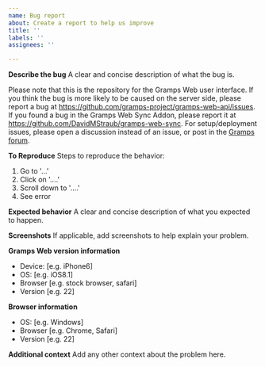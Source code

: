 ```yaml
---
name: Bug report
about: Create a report to help us improve
title: ''
labels: ''
assignees: ''

---
```


**Describe the bug**
A clear and concise description of what the bug is.

Please note that this is the repository for the Gramps Web user interface. If you think the bug is more likely to be caused on the server side, please report a bug at https://github.com/gramps-project/gramps-web-api/issues. If you found a bug in the Gramps Web Sync Addon, please report it at https://github.com/DavidMStraub/gramps-web-sync. For setup/deployment issues, please open a discussion instead of an issue, or post in the [Gramps forum](https://gramps.discourse.group/c/gramps-web/28).

**To Reproduce**
Steps to reproduce the behavior:
1. Go to '...'
2. Click on '....'
3. Scroll down to '....'
4. See error

**Expected behavior**
A clear and concise description of what you expected to happen.

**Screenshots**
If applicable, add screenshots to help explain your problem.

**Gramps Web version information**
 - Device: [e.g. iPhone6]
 - OS: [e.g. iOS8.1]
 - Browser [e.g. stock browser, safari]
 - Version [e.g. 22]

**Browser information**
 - OS: [e.g. Windows]
 - Browser [e.g. Chrome, Safari]
 - Version [e.g. 22]

**Additional context**
Add any other context about the problem here.
